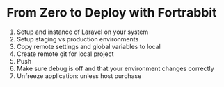 From Zero to Deploy with Fortrabbit
===================================
1. Setup and instance of Laravel on your system
2. Setup staging vs production environments
3. Copy remote settings and global variables to local
4. Create remote git for local project
5. Push
6. Make sure debug is off and that your environment changes correctly
7. Unfreeze application: unless host purchase

